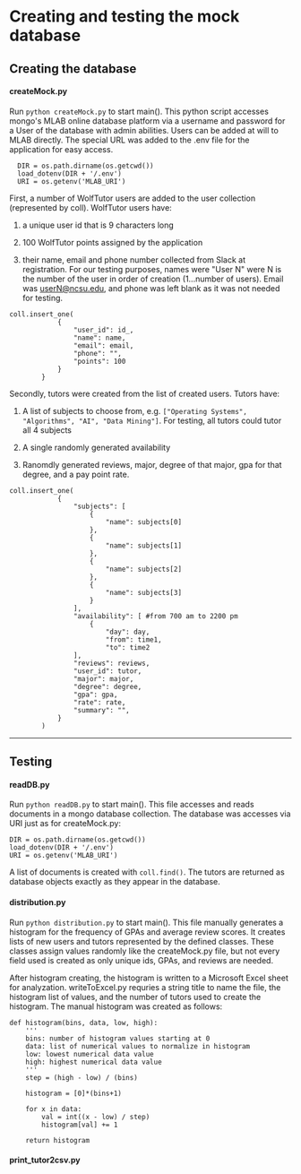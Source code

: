 # Creating and testing the mock database

## Creating the database

#### createMock.py
Run `python createMock.py` to start main(). This python script accesses mongo's MLAB online database platform via a username and password for a User of the database with admin abilities. Users can be added at will to MLAB directly. The special URL was added to the .env file for the application for easy access. 
```
  DIR = os.path.dirname(os.getcwd())
  load_dotenv(DIR + '/.env')
  URI = os.getenv('MLAB_URI')
```

First, a number of WolfTutor users are added to the user collection (represented by coll). WolfTutor users have: 
  1. a unique user id that is 9 characters long
  
  2. 100 WolfTutor points assigned by the application
  
  3. their name, email and phone number collected from Slack at registration. For our testing purposes, names were "User N" were N is the number of the user in order of creation (1...number of users). Email was userN@ncsu.edu, and phone was left blank as it was not needed for testing.
```
coll.insert_one(
            {
                "user_id": id_,
                "name": name,
                "email": email,
                "phone": "",
                "points": 100
            }
        }
```

Secondly, tutors were created from the list of created users. Tutors have:
  1. A list of subjects to choose from, e.g. `["Operating Systems", "Algorithms", "AI", "Data Mining"]`. For testing, all tutors could tutor all 4 subjects

  2. A single randomly generated availability

  3. Ranomdly generated reviews, major, degree of that major, gpa for that degree, and a pay point rate.

```
coll.insert_one(
            {
                "subjects": [
                    {
                        "name": subjects[0]
                    },
                    {
                        "name": subjects[1]
                    },
                    {
                        "name": subjects[2]
                    },
                    {
                        "name": subjects[3]
                    }
                ],
                "availability": [ #from 700 am to 2200 pm
                    {
                        "day": day,
                        "from": time1,
                        "to": time2
                ],
                "reviews": reviews,
                "user_id": tutor,
                "major": major,
                "degree": degree,
                "gpa": gpa,
                "rate": rate,
                "summary": "",
            }
        )
```

----

## Testing


#### readDB.py
Run `python readDB.py` to start main(). This file accesses and reads documents in a mongo database collection. The database was accesses via URI just as for createMock.py: 
  ```
  DIR = os.path.dirname(os.getcwd())
  load_dotenv(DIR + '/.env')
  URI = os.getenv('MLAB_URI')
  ```
A list of documents is created with `coll.find()`. The tutors are returned as database objects exactly as they appear in the database.

#### distribution.py
Run `python distribution.py` to start main(). This file manually generates a histogram for the frequency of GPAs and average review scores. It creates lists of new users and tutors represented by the defined classes. These classes assign values randomly like the createMock.py file, but not every field used is created as only unique ids, GPAs, and reviews are needed.

After histogram creating, the histogram is written to a Microsoft Excel sheet for analyzation. writeToExcel.py requries a string title to name the file, the histogram list of values, and the number of tutors used to create the histogram. The manual histogram was created as follows: 
```
def histogram(bins, data, low, high):
    '''
    bins: number of histogram values starting at 0
    data: list of numerical values to normalize in histogram
    low: lowest numerical data value
    high: highest numerical data value
    '''
    step = (high - low) / (bins)

    histogram = [0]*(bins+1)

    for x in data:
        val = int((x - low) / step)
        histogram[val] += 1
    
    return histogram
```

#### print_tutor2csv.py
